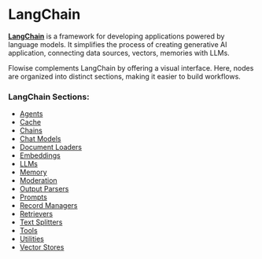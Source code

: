 # LangChain

[**LangChain**](https://www.langchain.com/) is a framework for developing applications powered by language models. It simplifies the process of creating generative AI application, connecting data sources, vectors, memories with LLMs.

Flowise complements LangChain by offering a visual interface. Here, nodes are organized into distinct sections, making it easier to build workflows.

### LangChain Sections:

* [Agents](agents/)
* [Cache](cache/)
* [Chains](chains/)
* [Chat Models](chat-models/)
* [Document Loaders](document-loaders/)
* [Embeddings](embeddings/)
* [LLMs](llms/)
* [Memory](memory/)
* [Moderation](moderation/)
* [Output Parsers](output-parsers/)
* [Prompts](prompts/)
* [Record Managers](record-managers.md)
* [Retrievers](retrievers/)
* [Text Splitters](text-splitters/)
* [Tools](tools/)
* [Utilities](utilities/)
* [Vector Stores](vector-stores/)
